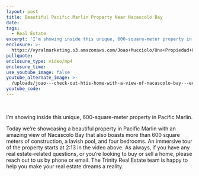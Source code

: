 ```yaml
---
layout: post
title: Beautiful Pacific Marlin Property Near Nacascolo Bay
date:
tags:
  - Real Estate
excerpt: 'I’m showing inside this unique, 600-square-meter property in Pacific Marlin.'
enclosure: >-
  https://vyralmarketing.s3.amazonaws.com/Joao+Mucciolo/Una+Propiedad+Hermosa+de+Pacific+Marlin+Cerca+de+la+Bahia+de+Nacascolo.mp4
pullquote:
enclosure_type: video/mp4
enclosure_time:
use_youtube_image: false
youtube_alternate_image: >-
  /uploads/joao---check-out-htis-home-with-a-view-of-nacascolo-bay---echa-un-vistazo-a-esta-casa-con-una-vista-de-nacascolo-bay-youtube.jpg
youtube_code:
---
```


&nbsp;

I’m showing inside this unique, 600-square-meter property in Pacific Marlin.

Today we’re showcasing a beautiful property in Pacific Marlin with an amazing view of Nacascolo Bay that also boasts more than 600 square meters of construction, a lavish pool, and four bedrooms. An immersive tour of the property starts at 2:13 in the video above. As always, if you have any real estate-related questions, or you’re looking to buy or sell a home, please reach out to us by phone or email. The Trinity Real Estate team is happy to help you make your real estate dreams a reality.&nbsp;